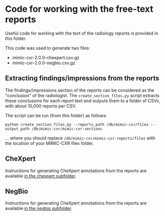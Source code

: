 # Code for working with the free-text reports

Useful code for working with the text of the radiology reports is provided in this folder.

This code was used to generate two files:

* mimic-cxr-2.0.0-chexpert.csv.gz
* mimic-cxr-2.0.0-negbio.csv.gz

## Extracting findings/impressions from the reports

The findings/impressions section of the reports can be considered as the "conclusion" of the radiologist.
The `create_section_files.py` script extracts these conclusions for each report text and outputs them to a folder of CSVs, with about 10,000 reports per CSV.

The script can be run (from this folder) as follows:

`python create_section_files.py --reports_path /db/mimic-cxr/files --output_path /db/mimic-cxr/mimic-cxr-sections`

... where you should replace `/db/mimic-cxr/mimic-cxr-reports/files` with the location of your MIMIC-CXR files folder.

## CheXpert

Instructions for generating CheXpert annotations from the reports are available [in the chexpert subfolder](/txt/chexpert).

## NegBio

Instructions for generating CheXpert annotations from the reports are available [in the negbio subfolder](/txt/negbio).